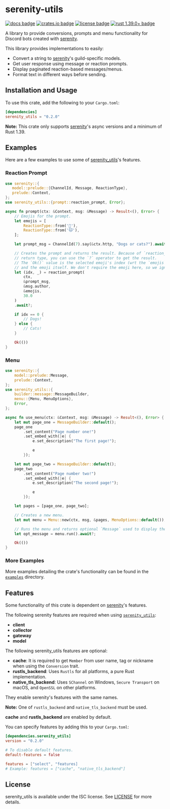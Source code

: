 # serenity-utils

[![docs badge][]][docs link] [![crates.io badge][]][crates.io link] [![license badge][]][license link] [![rust 1.39.0+ badge]][rust 1.39.0+ link]

A library to provide conversions, prompts and menu functionality for
Discord bots created with [serenity].

This library provides implementations to easily:

- Convert a string to [serenity]'s guild-specific models.
- Get user response using message or reaction prompts.
- Display paginated reaction-based messages/menus.
- Format text in different ways before sending.

## Installation and Usage

To use this crate, add the following to your `Cargo.toml`:

```toml
[dependencies]
serenity_utils = "0.2.0"
```

**Note:** This crate only supports [serenity]'s async versions and a minimum of Rust 1.39.

## Examples

Here are a few examples to use some of [serenity_utils]'s features.

### Reaction Prompt

```rust
use serenity::{
   model::prelude::{ChannelId, Message, ReactionType},
   prelude::Context,
};
use serenity_utils::{prompt::reaction_prompt, Error};

async fn prompt(ctx: &Context, msg: &Message) -> Result<(), Error> {
    // Emojis for the prompt.
    let emojis = [
        ReactionType::from('🐶'),
        ReactionType::from('🐱'),
    ];

    let prompt_msg = ChannelId(7).say(&ctx.http, "Dogs or cats?").await?;

    // Creates the prompt and returns the result. Because of `reaction_prompt`'s
    // return type, you can use the `?` operator to get the result.
    // The `Ok()` value is the selected emoji's index (wrt the `emojis` slice)
    // and the emoji itself. We don't require the emoji here, so we ignore it.
    let (idx, _) = reaction_prompt(
        ctx,
        &prompt_msg,
        &msg.author,
        &emojis,
        30.0
    )
    .await?;

    if idx == 0 {
        // Dogs!
    } else {
        // Cats!
    }

    Ok(())
}
```

### Menu

```rust
use serenity::{
    model::prelude::Message,
    prelude::Context,
};
use serenity_utils::{
    builder::message::MessageBuilder,
    menu::{Menu, MenuOptions},
    Error,
};

async fn use_menu(ctx: &Context, msg: &Message) -> Result<(), Error> {
    let mut page_one = MessageBuilder::default();
    page_one
        .set_content("Page number one!")
        .set_embed_with(|e| {
            e.set_description("The first page!");

            e
        });

    let mut page_two = MessageBuilder::default();
    page_two
        .set_content("Page number two!")
        .set_embed_with(|e| {
            e.set_description("The second page!");

            e
        });

    let pages = [page_one, page_two];

    // Creates a new menu.
    let mut menu = Menu::new(ctx, msg, &pages, MenuOptions::default());

    // Runs the menu and returns optional `Message` used to display the menu.
    let opt_message = menu.run().await?;

    Ok(())
}
```

### More Examples

More examples detailing the crate's functionality can be found in the [`examples`] directory.

## Features

Some functionality of this crate is dependent on [serenity]'s features.

The following serenity features are required when using [`serenity_utils`]:

- **client**
- **collector**
- **gateway**
- **model**

The following serenity_utils features are optional:

- **cache**: It is required to get `Member` from user name, tag or nickname when using the `Conversion` trait.
- **rustls_backend**: Uses `Rustls` for all platforms, a pure Rust implementation.
- **native_tls_backend**: Uses `SChannel` on Windows, `Secure Transport` on macOS, and `OpenSSL` on other platforms.

They enable serenity's features with the same names.

**Note:** One of `rustls_backend` and `native_tls_backend` must be used.

**cache** and **rustls_backend** are enabled by default.

You can specify features by adding this to your `Cargo.toml`:

```toml
[dependencies.serenity_utils]
version = "0.2.0"

# To disable default features.
default-features = false

features = ["select", "features]
# Example: features = ["cache", "native_tls_backend"]
```

## License

serenity_utils is available under the ISC license. See [LICENSE](LICENSE.md) for more details.

[serenity]: https://github.com/serenity-rs/serenity
[serenity_utils]: https://github.com/AriusX7/serenity-utils
[`examples`]: https://github.com/AriusX7/serenity-utils/tree/master/examples
[`serenity_utils`]: https://github.com/AriusX7/serenity-utils
[license badge]: https://img.shields.io/badge/license-ISC-00D00D.svg?style=for-the-badge
[license link]: https://github.com/AriusX7/serenity-utils/blob/master/LICENSE.md
[docs badge]: https://img.shields.io/badge/docs-online-8E3FFF.svg?style=for-the-badge
[docs link]: https://docs.rs/serenity_utils/
[crates.io link]: https://crates.io/crates/serenity_utils
[crates.io badge]: https://img.shields.io/crates/v/serenity_utils?color=00A1D0&label=crates.io&style=for-the-badge
[rust 1.39.0+ badge]: https://img.shields.io/badge/rust-1.39.0+-93450a.svg?style=for-the-badge
[rust 1.39.0+ link]: https://blog.rust-lang.org/2019/11/07/Rust-1.39.0.html
